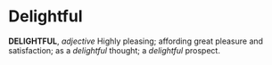 # Delightful

**DELIGHTFUL**, _adjective_ Highly pleasing; affording great pleasure and satisfaction; as a _delightful_ thought; a _delightful_ prospect.